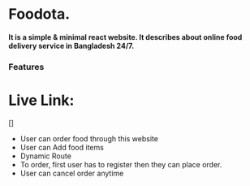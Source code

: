 # Foodota.

#### It is a simple & minimal react website. It describes about online food delivery service in Bangladesh 24/7.

### Features

# Live Link:
[]

- User can order food through this website
- User can Add food items 
- Dynamic Route
- To order, first user has to register then they can place order. 
- User can cancel order anytime 